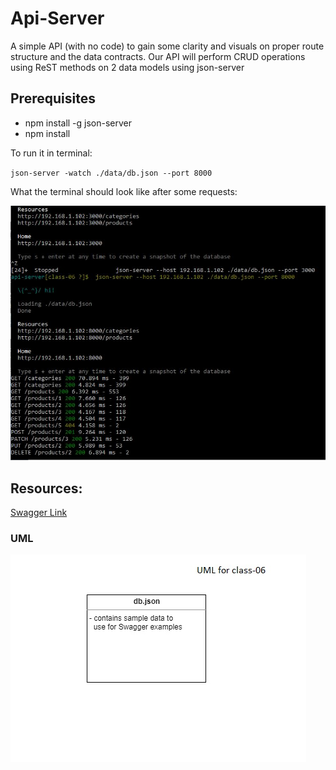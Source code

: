# Api-Server

A simple API (with no code) to gain some clarity and visuals on proper route structure and the data contracts.
Our API will perform CRUD operations using ReST methods on 2 data models using json-server

## Prerequisites 

- npm install -g json-server
- npm install

To run it in terminal:

`json-server -watch ./data/db.json --port 8000`

What the terminal should look like after some requests:

![](./assets/terminal.JPG)

## Resources:

[Swagger Link](https://app.swaggerhub.com/apis/Ashjan/docs/0.1)

### UML

![](./assets/uml-06.jpg)
